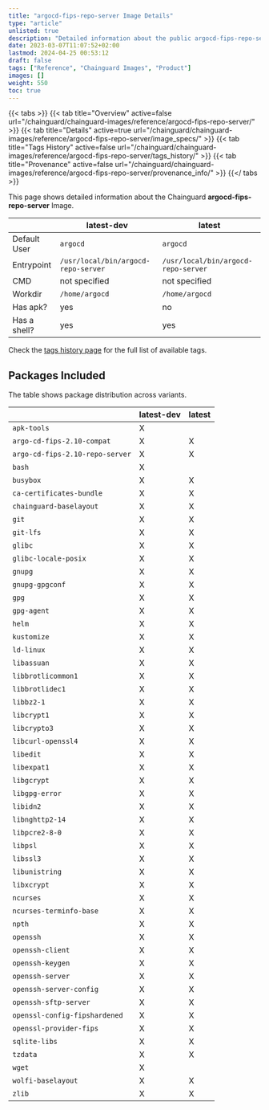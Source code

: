 ```yaml
---
title: "argocd-fips-repo-server Image Details"
type: "article"
unlisted: true
description: "Detailed information about the public argocd-fips-repo-server Chainguard Image."
date: 2023-03-07T11:07:52+02:00
lastmod: 2024-04-25 00:53:12
draft: false
tags: ["Reference", "Chainguard Images", "Product"]
images: []
weight: 550
toc: true
---
```


{{< tabs >}}
{{< tab title="Overview" active=false url="/chainguard/chainguard-images/reference/argocd-fips-repo-server/" >}}
{{< tab title="Details" active=true url="/chainguard/chainguard-images/reference/argocd-fips-repo-server/image_specs/" >}}
{{< tab title="Tags History" active=false url="/chainguard/chainguard-images/reference/argocd-fips-repo-server/tags_history/" >}}
{{< tab title="Provenance" active=false url="/chainguard/chainguard-images/reference/argocd-fips-repo-server/provenance_info/" >}}
{{</ tabs >}}

This page shows detailed information about the Chainguard **argocd-fips-repo-server** Image.

|              | latest-dev                          | latest                              |
|--------------|-------------------------------------|-------------------------------------|
| Default User | `argocd`                            | `argocd`                            |
| Entrypoint   | `/usr/local/bin/argocd-repo-server` | `/usr/local/bin/argocd-repo-server` |
| CMD          | not specified                       | not specified                       |
| Workdir      | `/home/argocd`                      | `/home/argocd`                      |
| Has apk?     | yes                                 | no                                  |
| Has a shell? | yes                                 | yes                                 |

Check the [tags history page](/chainguard/chainguard-images/reference/argocd-fips-repo-server/tags_history/) for the full list of available tags.

## Packages Included
The table shows package distribution across variants.

|                                 | latest-dev | latest |
|---------------------------------|------------|--------|
| `apk-tools`                     | X          |        |
| `argo-cd-fips-2.10-compat`      | X          | X      |
| `argo-cd-fips-2.10-repo-server` | X          | X      |
| `bash`                          | X          |        |
| `busybox`                       | X          | X      |
| `ca-certificates-bundle`        | X          | X      |
| `chainguard-baselayout`         | X          | X      |
| `git`                           | X          | X      |
| `git-lfs`                       | X          | X      |
| `glibc`                         | X          | X      |
| `glibc-locale-posix`            | X          | X      |
| `gnupg`                         | X          | X      |
| `gnupg-gpgconf`                 | X          | X      |
| `gpg`                           | X          | X      |
| `gpg-agent`                     | X          | X      |
| `helm`                          | X          | X      |
| `kustomize`                     | X          | X      |
| `ld-linux`                      | X          | X      |
| `libassuan`                     | X          | X      |
| `libbrotlicommon1`              | X          | X      |
| `libbrotlidec1`                 | X          | X      |
| `libbz2-1`                      | X          | X      |
| `libcrypt1`                     | X          | X      |
| `libcrypto3`                    | X          | X      |
| `libcurl-openssl4`              | X          | X      |
| `libedit`                       | X          | X      |
| `libexpat1`                     | X          | X      |
| `libgcrypt`                     | X          | X      |
| `libgpg-error`                  | X          | X      |
| `libidn2`                       | X          | X      |
| `libnghttp2-14`                 | X          | X      |
| `libpcre2-8-0`                  | X          | X      |
| `libpsl`                        | X          | X      |
| `libssl3`                       | X          | X      |
| `libunistring`                  | X          | X      |
| `libxcrypt`                     | X          | X      |
| `ncurses`                       | X          | X      |
| `ncurses-terminfo-base`         | X          | X      |
| `npth`                          | X          | X      |
| `openssh`                       | X          | X      |
| `openssh-client`                | X          | X      |
| `openssh-keygen`                | X          | X      |
| `openssh-server`                | X          | X      |
| `openssh-server-config`         | X          | X      |
| `openssh-sftp-server`           | X          | X      |
| `openssl-config-fipshardened`   | X          | X      |
| `openssl-provider-fips`         | X          | X      |
| `sqlite-libs`                   | X          | X      |
| `tzdata`                        | X          | X      |
| `wget`                          | X          |        |
| `wolfi-baselayout`              | X          | X      |
| `zlib`                          | X          | X      |

